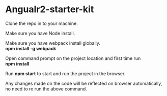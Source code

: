 # Angualr2-starter-kit

Clone the repo in to your machine.

Make sure you have Node install.

Make sure you have webpack install globally. <Br />
<B>npm install -g webpack</B>

Open command prompt on the project location and first time run <BR />
<B>npm install</B>

Run <B>npm start</B> to start and run the project in the browser.

Any changes made on the code will be reflected on browser automatically, no need to re run the above command.
